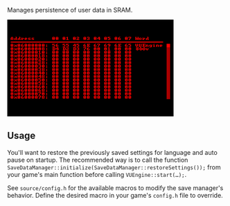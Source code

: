 Manages persistence of user data in SRAM.

![](https://raw.githubusercontent.com/VUEngine/VUEngine-Plugins/master/other/SaveDataManager/preview.png)

## Usage

You'll want to restore the previously saved settings for language and auto pause on startup. The recommended way is to call the function `SaveDataManager::initialize(SaveDataManager::restoreSettings());` from your game's main function before calling `VUEngine::start(…);`.

See `source/config.h` for the available macros to modify the save manager's behavior. Define the desired macro in your game's `config.h` file to override.
